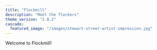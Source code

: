 ```yaml
---
title: "Flockmill"
description: "Meet the flockers"
theme_version: "2.8.2"
cascade:
  featured_image: "/images/stewart-street-artist-impression.jpg"
---
```


Welcome to Flockmill!
